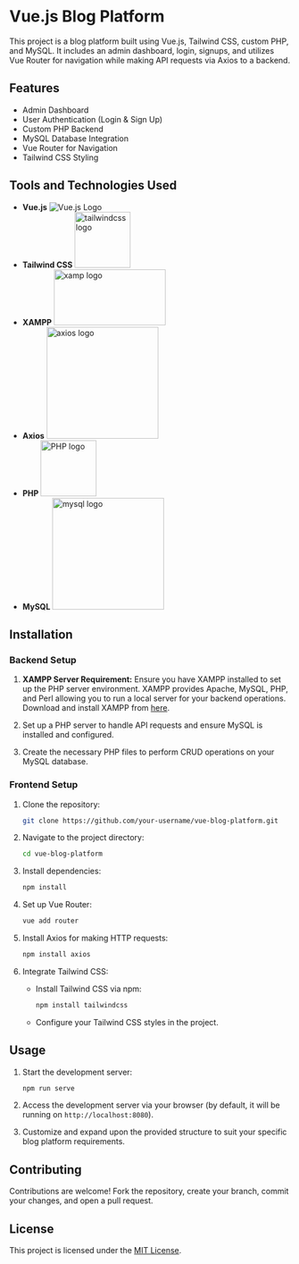 
# Vue.js Blog Platform

This project is a blog platform built using Vue.js, Tailwind CSS, custom PHP, and MySQL. It includes an admin dashboard, login, signups, and utilizes Vue Router for navigation while making API requests via Axios to a backend.

## Features

- Admin Dashboard
- User Authentication (Login & Sign Up)
- Custom PHP Backend
- MySQL Database Integration
- Vue Router for Navigation
- Tailwind CSS Styling

## Tools and Technologies Used

- **Vue.js** ![Vue.js Logo](https://vuejs.org/images/logo.png)
- **Tailwind CSS** <img src="https://stackdiary.com/wp-content/uploads/2022/10/Tailwind-CSS-15-Component-Libraries-UI-Kits.png" width="100" height="100" alt="tailwindcss logo">
- **XAMPP** <img src="https://upload.wikimedia.org/wikipedia/en/thumb/7/78/XAMPP_logo.svg/1200px-XAMPP_logo.svg.png" height="100" width="200" alt="xamp logo">
- **Axios** <img src="https://assets-global.website-files.com/5e19ea5aa7d3a217492e372b/624de949df5a11680ab170b9_Axios%20logo%20-%20RGB%20-%20minimum%20space.png" width="200" alt="axios logo">
- **PHP** <img src="https://upload.wikimedia.org/wikipedia/commons/thumb/2/27/PHP-logo.svg/1200px-PHP-logo.svg.png" width="100" alt="PHP logo">
- **MySQL** <img src="https://d1.awsstatic.com/asset-repository/products/amazon-rds/1024px-MySQL.ff87215b43fd7292af172e2a5d9b844217262571.png" width="200" alt="mysql logo">

## Installation

### Backend Setup

1. **XAMPP Server Requirement:** Ensure you have XAMPP installed to set up the PHP server environment. XAMPP provides Apache, MySQL, PHP, and Perl allowing you to run a local server for your backend operations. Download and install XAMPP from [here](https://www.apachefriends.org/index.html).

2. Set up a PHP server to handle API requests and ensure MySQL is installed and configured.
3. Create the necessary PHP files to perform CRUD operations on your MySQL database.

### Frontend Setup

1. Clone the repository:
   ```bash
   git clone https://github.com/your-username/vue-blog-platform.git
   ```

2. Navigate to the project directory:
   ```bash
   cd vue-blog-platform
   ```

3. Install dependencies:
   ```bash
   npm install
   ```

4. Set up Vue Router:
   ```bash
   vue add router
   ```

5. Install Axios for making HTTP requests:
   ```bash
   npm install axios
   ```

6. Integrate Tailwind CSS:
   - Install Tailwind CSS via npm:
     ```bash
     npm install tailwindcss
     ```
   - Configure your Tailwind CSS styles in the project.

## Usage

1. Start the development server:
   ```bash
   npm run serve
   ```

2. Access the development server via your browser (by default, it will be running on `http://localhost:8080`).

3. Customize and expand upon the provided structure to suit your specific blog platform requirements.

## Contributing

Contributions are welcome! Fork the repository, create your branch, commit your changes, and open a pull request.

## License

This project is licensed under the [MIT License](LICENSE).
```
